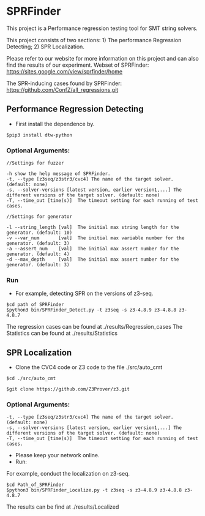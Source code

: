 # SPRFinder
This project is a Performance regression testing tool for SMT string solvers. 

This project consists of two sections: 1) The performance Regression Detecting; 2) SPR Localization. 

Please refer to our website for more information on this project and can also find the results of our experiment.
Webset of SPRFinder: https://sites.google.com/view/sprfinder/home

The SPR-inducing cases found by SPRFinder: https://github.com/ConfZ/all_regressions.git



## Performance Regression Detecting

+ First install the dependence by.
```
$pip3 install dtw-python
```

### Optional Arguments:
```
//Settings for fuzzer

-h show the help message of SPRFinder.
-t, --type [z3seq/z3str3/cvc4] The name of the target solver. (default: none)
-s, --solver-versions [latest version, earlier version1,...] The different versions of the target solver. (default: none)
-T, --time_out [time(s)]  The timeout setting for each running of test cases.

//Settings for generator

-l --string_length [val]  The initial max string length for the generator. (default: 10)
-v --var_num       [val]  The initial max variable number for the generator. (default: 3)
-a --assert_num    [val]  The initial max assert number for the generator. (default: 4)
-d --max_depth     [val]  The initial max assert number for the generator. (default: 3)
```

### Run
+ For example, detecting SPR on the versions of z3-seq.

```
$cd path of SPRFinder
$python3 bin/SPRFinder_Detect.py -t z3seq -s z3-4.8.9 z3-4.8.8 z3-4.8.7
```

The regression cases can be found at ./results/Regression_cases
The Statistics can be found at ./results/Statistics

## SPR Localization


+ Clone the CVC4 code or Z3 code to the file ./src/auto_cmt

```
$cd ./src/auto_cmt

$git clone https://github.com/Z3Prover/z3.git
```
### Optional Arguments:

```
-t, --type [z3seq/z3str3/cvc4] The name of the target solver. (default: none)
-s, --solver-versions [latest version, earlier version1,...] The different versions of the target solver. (default: none)
-T, --time_out [time(s)]  The timeout setting for each running of test cases.
```

+ Please keep your network online.
+ Run:

For example, conduct the localization on z3-seq.
```
$cd Path_of_SPRFinder
$python3 bin/SPRFinder_Localize.py -t z3seq -s z3-4.8.9 z3-4.8.8 z3-4.8.7
```

The results can be find at ./results/Localized


